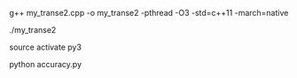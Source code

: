 g++ my_transe2.cpp -o my_transe2 -pthread -O3 -std=c++11 -march=native

./my_transe2

source activate py3

python accuracy.py
